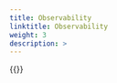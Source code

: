 ```yaml
---
title: Observability
linktitle: Observability
weight: 3
description: >
--- 
```


{{<include  file="content/v2/getting-started/upgrade/helm/module/observability.md" Var="powerscale">}}
